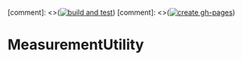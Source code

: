 [comment]: <>([![build and test](https://github.com/VRLAB-HSKL/MeasurementUtility/actions/workflows/BuildAndTest.yml/badge.svg)](https://github.com/VRLAB-HSKL/MeasurementUtility/actions/workflows/BuildAndTest.yml))
[comment]: <>([![create gh-pages](https://github.com/VRLAB-HSKL/MeasurementUtility/actions/workflows/CreateGitHubPages.yml/badge.svg)](https://github.com/VRLAB-HSKL/MeasurementUtility/actions/workflows/CreateGitHubPages.yml))

# MeasurementUtility
